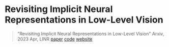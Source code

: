 # Revisiting Implicit Neural Representations in Low-Level Vision

> "Revisiting Implicit Neural Representations in Low-Level Vision" Arxiv, 2023 Apr, LINR
> [paper](https://arxiv.org/abs/2304.10250) [code](https://github.com/WenTXuL/LINR) [website](https://wentxul.github.io/LINR-projectpage/)